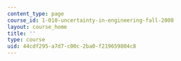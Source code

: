 ```yaml
---
content_type: page
course_id: 1-010-uncertainty-in-engineering-fall-2008
layout: course_home
title: ''
type: course
uid: 44cdf295-a7d7-c00c-2ba0-f219659804c8
---
```

